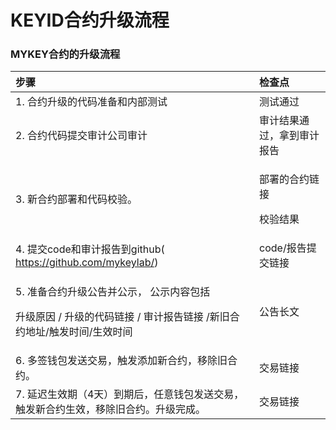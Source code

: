 # KEYID合约升级流程

### MYKEY合约的升级流程

<table>
  <thead>
    <tr>
      <th style="text-align:left">&#x6B65;&#x9AA4;</th>
      <th style="text-align:left">&#x68C0;&#x67E5;&#x70B9;</th>
    </tr>
  </thead>
  <tbody>
    <tr>
      <td style="text-align:left">1. &#x5408;&#x7EA6;&#x5347;&#x7EA7;&#x7684;&#x4EE3;&#x7801;&#x51C6;&#x5907;&#x548C;&#x5185;&#x90E8;&#x6D4B;&#x8BD5;</td>
      <td
      style="text-align:left">&#x6D4B;&#x8BD5;&#x901A;&#x8FC7;</td>
    </tr>
    <tr>
      <td style="text-align:left">2. &#x5408;&#x7EA6;&#x4EE3;&#x7801;&#x63D0;&#x4EA4;&#x5BA1;&#x8BA1;&#x516C;&#x53F8;&#x5BA1;&#x8BA1;</td>
      <td
      style="text-align:left">&#x5BA1;&#x8BA1;&#x7ED3;&#x679C;&#x901A;&#x8FC7;&#xFF0C;&#x62FF;&#x5230;&#x5BA1;&#x8BA1;&#x62A5;&#x544A;</td>
    </tr>
    <tr>
      <td style="text-align:left">3. &#x65B0;&#x5408;&#x7EA6;&#x90E8;&#x7F72;&#x548C;&#x4EE3;&#x7801;&#x6821;&#x9A8C;&#x3002;</td>
      <td
      style="text-align:left">
        <p>&#x90E8;&#x7F72;&#x7684;&#x5408;&#x7EA6;&#x94FE;&#x63A5;</p>
        <p>&#x6821;&#x9A8C;&#x7ED3;&#x679C;</p>
        </td>
    </tr>
    <tr>
      <td style="text-align:left">4. &#x63D0;&#x4EA4;code&#x548C;&#x5BA1;&#x8BA1;&#x62A5;&#x544A;&#x5230;github(
        <a
        href="https://github.com/mykeylab/keyid-eth-contracts">https://github.com/mykeylab/</a>)</td>
      <td style="text-align:left">code/&#x62A5;&#x544A;&#x63D0;&#x4EA4;&#x94FE;&#x63A5;</td>
    </tr>
    <tr>
      <td style="text-align:left">
        <p>5. &#x51C6;&#x5907;&#x5408;&#x7EA6;&#x5347;&#x7EA7;&#x516C;&#x544A;&#x5E76;&#x516C;&#x793A;&#xFF0C;
          &#x516C;&#x793A;&#x5185;&#x5BB9;&#x5305;&#x62EC;</p>
        <p>&#x5347;&#x7EA7;&#x539F;&#x56E0; / &#x5347;&#x7EA7;&#x7684;&#x4EE3;&#x7801;&#x94FE;&#x63A5;
          / &#x5BA1;&#x8BA1;&#x62A5;&#x544A;&#x94FE;&#x63A5; /&#x65B0;&#x65E7;&#x5408;&#x7EA6;&#x5730;&#x5740;/&#x89E6;&#x53D1;&#x65F6;&#x95F4;/&#x751F;&#x6548;&#x65F6;&#x95F4;</p>
      </td>
      <td style="text-align:left">&#x516C;&#x544A;&#x957F;&#x6587;</td>
    </tr>
    <tr>
      <td style="text-align:left">6. &#x591A;&#x7B7E;&#x94B1;&#x5305;&#x53D1;&#x9001;&#x4EA4;&#x6613;&#xFF0C;&#x89E6;&#x53D1;&#x6DFB;&#x52A0;&#x65B0;&#x5408;&#x7EA6;&#xFF0C;&#x79FB;&#x9664;&#x65E7;&#x5408;&#x7EA6;&#x3002;</td>
      <td
      style="text-align:left">&#x4EA4;&#x6613;&#x94FE;&#x63A5;</td>
    </tr>
    <tr>
      <td style="text-align:left">7. &#x5EF6;&#x8FDF;&#x751F;&#x6548;&#x671F;&#xFF08;4&#x5929;&#xFF09;&#x5230;&#x671F;&#x540E;&#xFF0C;&#x4EFB;&#x610F;&#x94B1;&#x5305;&#x53D1;&#x9001;&#x4EA4;&#x6613;&#xFF0C;&#x89E6;&#x53D1;&#x65B0;&#x5408;&#x7EA6;&#x751F;&#x6548;&#xFF0C;&#x79FB;&#x9664;&#x65E7;&#x5408;&#x7EA6;&#x3002;&#x5347;&#x7EA7;&#x5B8C;&#x6210;&#x3002;</td>
      <td
      style="text-align:left">&#x4EA4;&#x6613;&#x94FE;&#x63A5;</td>
    </tr>
  </tbody>
</table>